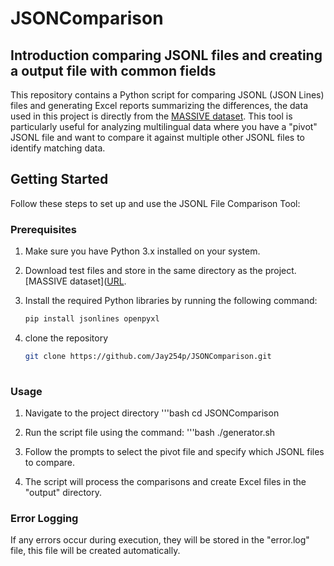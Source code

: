 # JSONComparison

## Introduction comparing JSONL files and creating a output file with common fields
This repository contains a Python script for comparing JSONL (JSON Lines) files and generating Excel reports summarizing the differences, the data used in this project is directly from the [MASSIVE dataset](https://github.com/alexa/massive). This tool is particularly useful for analyzing multilingual data where you have a "pivot" JSONL file and want to compare it against multiple other JSONL files to identify matching data.

## Getting Started

Follow these steps to set up and use the JSONL File Comparison Tool:

### Prerequisites

1. Make sure you have Python 3.x installed on your system.


2. Download test files and store in the same directory as the project. [MASSIVE dataset]([URL](https://github.com/alexa/massive). 

3. Install the required Python libraries by running the following command:

   ```bash
   pip install jsonlines openpyxl

4. clone the repository
   ```bash
   git clone https://github.com/Jay254p/JSONComparison.git
     
### Usage 
1. Navigate to the project directory
  '''bash
  cd JSONComparison

2. Run the script file using the command:
   '''bash
   ./generator.sh
   
3. Follow the prompts to select the pivot file and specify which JSONL files to compare.
4. The script will process the comparisons and create Excel files in the "output" directory.


### Error Logging
If any errors occur during execution, they will be stored in the "error.log" file, this file will be created automatically.



